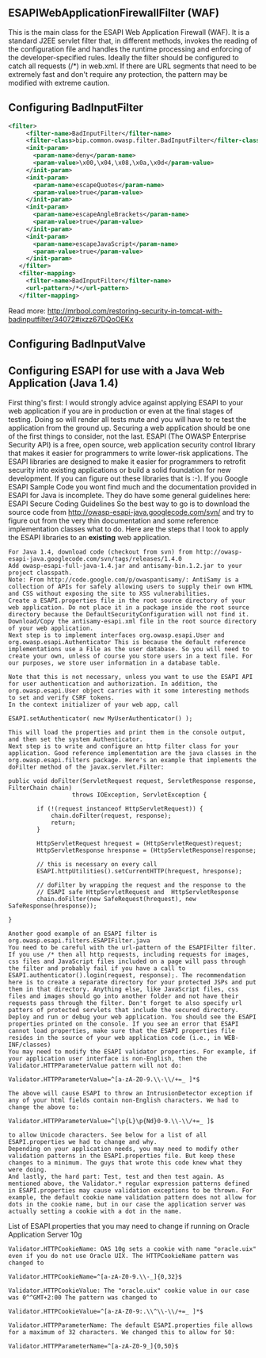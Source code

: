 ESAPIWebApplicationFirewallFilter (WAF)
---


This is the main class for the ESAPI Web Application Firewall (WAF). It is a standard J2EE servlet filter that, in different methods, invokes the reading of the configuration file and handles the runtime processing and enforcing of the developer-specified rules. Ideally the filter should be configured to catch all requests (/*) in web.xml. If there are URL segments that need to be extremely fast and don't require any protection, the pattern may be modified with extreme caution.


Configuring BadInputFilter
---
```xml 
<filter>
     <filter-name>BadInputFilter</filter-name>
     <filter-class>bip.common.owasp.filter.BadInputFilter</filter-class>
     <init-param>
       <param-name>deny</param-name>
       <param-value>\x00,\x04,\x08,\x0a,\x0d</param-value>
     </init-param>
     <init-param>
       <param-name>escapeQuotes</param-name>
       <param-value>true</param-value>
     </init-param>
     <init-param>
       <param-name>escapeAngleBrackets</param-name>
       <param-value>true</param-value>
     </init-param>
     <init-param>
       <param-name>escapeJavaScript</param-name>
       <param-value>true</param-value>
     </init-param>
   </filter>
   <filter-mapping>
     <filter-name>BadInputFilter</filter-name>
     <url-pattern>/*</url-pattern>
   </filter-mapping>
```
Read more: http://mrbool.com/restoring-security-in-tomcat-with-badinputfilter/34072#ixzz67DQoOEKx


Configuring BadInputValve
---





Configuring ESAPI for use with a Java Web Application (Java 1.4)
---

First thing's first: I would strongly advice against applying ESAPI to your web application if you are in production or even at the final stages of testing. Doing so will render all tests mute and you will have to re test the application from the ground up. Securing a web application should be one of the first things to consider, not the last.
ESAPI (The OWASP Enterprise Security API) is a free, open source, web application security control library that makes it easier for programmers to write lower-risk applications. The ESAPI libraries are designed to make it easier for programmers to retrofit security into existing applications or build a solid foundation for new development. If you can figure out these libraries that is :-). If you Google ESAPI Sample Code you wont find much and the documentation provided in ESAPI for Java is incomplete. They do have some general guidelines here: ESAPI Secure Coding Guidelines
So the best way to go is to download the source code from http://owasp-esapi-java.googlecode.com/svn/ and try to figure out from the very thin documentation and some reference implementation classes what to do. Here are the steps that I took to apply the ESAPI libraries to an **existing** web application.

    For Java 1.4, download code (checkout from svn) from http://owasp-esapi-java.googlecode.com/svn/tags/releases/1.4.0
    Add owasp-esapi-full-java-1.4.jar and antisamy-bin.1.2.jar to your project classpath.
    Note: From http://code.google.com/p/owaspantisamy/: AntiSamy is a collection of APIs for safely allowing users to supply their own HTML and CSS without exposing the site to XSS vulnerabilities.
    Create a ESAPI.properties file in the root source directory of your web application. Do not place it in a package inside the root source directory because the DefaultSecurityConfiguration will not find it.
    Download/Copy the antisamy-esapi.xml file in the root source directory of your web application.
    Next step is to implement interfaces org.owasp.esapi.User and org.owasp.esapi.Authenticator This is because the default reference implementations use a File as the user database. So you will need to create your own, unless of course you store users in a text file. For our purposes, we store user information in a database table.

    Note that this is not necessary, unless you want to use the ESAPI API for user authentication and authorization. In addition, the org.owasp.esapi.User object carries with it some interesting methods to set and verify CSRF tokens.
    In the context initializer of your web app, call

    ESAPI.setAuthenticator( new MyUserAuthenticator() );

    This will load the properties and print them in the console output, and then set the system Authenticator.
    Next step is to write and configure an http filter class for your application. Good reference implementation are the java classes in the org.owasp.esapi.filters package. Here's an example that implements the doFilter method of the javax.servlet.Filter:

    public void doFilter(ServletRequest request, ServletResponse response, FilterChain chain) 
                      throws IOException, ServletException {

            if (!(request instanceof HttpServletRequest)) {
                chain.doFilter(request, response);
                return;
            }

            HttpServletRequest hrequest = (HttpServletRequest)request;
            HttpServletResponse hresponse = (HttpServletResponse)response;

            // this is necessary on every call
            ESAPI.httpUtilities().setCurrentHTTP(hrequest, hresponse);
            
            // doFilter by wrapping the request and the response to the 
            // ESAPI safe HttpServletRequest and  HttpServletResponse  
            chain.doFilter(new SafeRequest(hrequest), new SafeResponse(hresponse));

    }

    Another good example of an ESAPI filter is  org.owasp.esapi.filters.ESAPIFilter.java
    You need to be careful with the url-pattern of the ESAPIFilter filter. If you use /* then all http requests, including requests for images, css files and JavaScript files included on a page will pass through the filter and probably fail if you have a call to
    ESAPI.authenticator().login(request, response);. The recommendation here is to create a separate directory for your protected JSPs and put them in that directory. Anything else, like JavaScript files, css files and images should go into another folder and not have their requests pass through the filter. Don't forget to also specify url patters of protected servlets that include the secured directory.
    Deploy and run or debug your web application. You should see the ESAPI properties printed on the console. If you see an error that ESAPI cannot load properties, make sure that the ESAPI properties file resides in the source of your web application code (i.e., in WEB-INF/classes)
    You may need to modify the ESAPI validator properties. For example, if your application user interface is non-English, then the Validator.HTTPParameterValue pattern will not do:

    Validator.HTTPParameterValue=^[a-zA-Z0-9.\\-\\/+=_ ]*$

    The above will cause ESAPI to throw an IntrusionDetector exception if any of your html fields contain non-English characters. We had to change the above to:

    Validator.HTTPParameterValue=^[\p{L}\p{Nd}0-9.\\-\\/+=_ ]$

    to allow Unicode characters. See below for a list of all ESAPI.properties we had to change and why.
    Depending on your application needs, you may need to modify other validation patterns in the ESAPI.properties file. But keep these changes to a minimum. The guys that wrote this code knew what they were doing.
    And lastly, the hard part: Test, test and then test again. As mentioned above, the Validator.* regular expression patterns defined in ESAPI.properties may cause validation exceptions to be thrown. For example, the default cookie name validation pattern does not allow for dots in the cookie name, but in our case the application server was actually setting a cookie with a dot in the name.

List of ESAPI.properties that you may need to change if running on Oracle Application Server 10g

    Validator.HTTPCookieName: OAS 10g sets a cookie with name "oracle.uix" even if you do not use Oracle UIX. The HTTPCookieName pattern was changed to

    Validator.HTTPCookieName=^[a-zA-Z0-9.\\-_]{0,32}$ 

    Validator.HTTPCookieValue: The "oracle.uix" cookie value in our case was 0^^GMT+2:00 The pattern was changed to

    Validator.HTTPCookieValue=^[a-zA-Z0-9:.\\^\\-\\/+=_ ]*$ 

    Validator.HTTPParameterName: The default ESAPI.properties file allows for a maximum of 32 characters. We changed this to allow for 50:

    Validator.HTTPParameterName=^[a-zA-Z0-9_]{0,50}$ 

